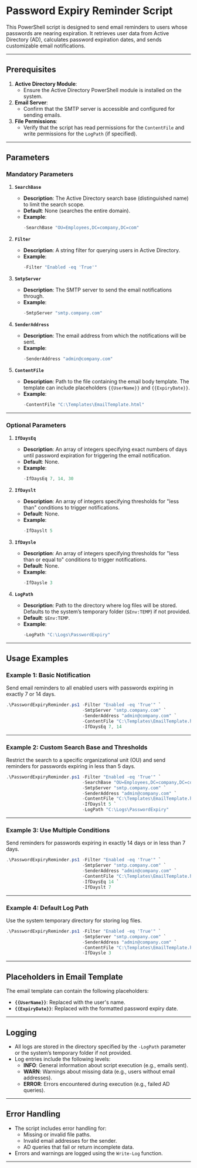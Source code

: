 
# **Password Expiry Reminder Script**

This PowerShell script is designed to send email reminders to users whose passwords are nearing expiration. It retrieves user data from Active Directory (AD), calculates password expiration dates, and sends customizable email notifications.

---

## **Prerequisites**
1. **Active Directory Module**:
   - Ensure the Active Directory PowerShell module is installed on the system.
2. **Email Server**:
   - Confirm that the SMTP server is accessible and configured for sending emails.
3. **File Permissions**:
   - Verify that the script has read permissions for the `ContentFile` and write permissions for the `LogPath` (if specified).
     
---

## **Parameters**

### **Mandatory Parameters**

1. **`SearchBase`**
   - **Description**: The Active Directory search base (distinguished name) to limit the search scope.
   - **Default**: None (searches the entire domain).
   - **Example**: 
     ```powershell
     -SearchBase "OU=Employees,DC=company,DC=com"
     ```

2. **`Filter`**
   - **Description**: A string filter for querying users in Active Directory.
   - **Example**: 
     ```powershell
     -Filter "Enabled -eq 'True'"
     ```

3. **`SmtpServer`**
   - **Description**: The SMTP server to send the email notifications through.
   - **Example**: 
     ```powershell
     -SmtpServer "smtp.company.com"
     ```

4. **`SenderAddress`**
   - **Description**: The email address from which the notifications will be sent.
   - **Example**: 
     ```powershell
     -SenderAddress "admin@company.com"
     ```

5. **`ContentFile`**
   - **Description**: Path to the file containing the email body template. The template can include placeholders `{{UserName}}` and `{{ExpiryDate}}`.
   - **Example**: 
     ```powershell
     -ContentFile "C:\Templates\EmailTemplate.html"
     ```

---

### **Optional Parameters**


1. **`IfDaysEq`**
   - **Description**: An array of integers specifying exact numbers of days until password expiration for triggering the email notification.
   - **Default**: None.
   - **Example**: 
     ```powershell
     -IfDaysEq 7, 14, 30
     ```

2. **`IfDayslt`**
   - **Description**: An array of integers specifying thresholds for "less than" conditions to trigger notifications.
   - **Default**: None.
   - **Example**: 
     ```powershell
     -IfDayslt 5
     ```

3. **`IfDaysle`**
   - **Description**: An array of integers specifying thresholds for "less than or equal to" conditions to trigger notifications.
   - **Default**: None.
   - **Example**: 
     ```powershell
     -IfDaysle 3
     ```

4. **`LogPath`**
   - **Description**: Path to the directory where log files will be stored. Defaults to the system’s temporary folder (`$Env:TEMP`) if not provided.
   - **Default**: `$Env:TEMP`.
   - **Example**: 
     ```powershell
     -LogPath "C:\Logs\PasswordExpiry"
     ```

---

## **Usage Examples**

### **Example 1: Basic Notification**
Send email reminders to all enabled users with passwords expiring in exactly 7 or 14 days.

```powershell
.\PasswordExpiryReminder.ps1 -Filter "Enabled -eq 'True'" `
                             -SmtpServer "smtp.company.com" `
                             -SenderAddress "admin@company.com" `
                             -ContentFile "C:\Templates\EmailTemplate.html" `
                             -IfDaysEq 7, 14
```

---

### **Example 2: Custom Search Base and Thresholds**
Restrict the search to a specific organizational unit (OU) and send reminders for passwords expiring in less than 5 days.

```powershell
.\PasswordExpiryReminder.ps1 -Filter "Enabled -eq 'True'" `
                             -SearchBase "OU=Employees,DC=company,DC=com" `
                             -SmtpServer "smtp.company.com" `
                             -SenderAddress "admin@company.com" `
                             -ContentFile "C:\Templates\EmailTemplate.html" `
                             -IfDayslt 5 `
                             -LogPath "C:\Logs\PasswordExpiry"
```

---

### **Example 3: Use Multiple Conditions**
Send reminders for passwords expiring in exactly 14 days or in less than 7 days.

```powershell
.\PasswordExpiryReminder.ps1 -Filter "Enabled -eq 'True'" `
                             -SmtpServer "smtp.company.com" `
                             -SenderAddress "admin@company.com" `
                             -ContentFile "C:\Templates\EmailTemplate.html" `
                             -IfDaysEq 14 `
                             -IfDayslt 7
```

---

### **Example 4: Default Log Path**
Use the system temporary directory for storing log files.

```powershell
.\PasswordExpiryReminder.ps1 -Filter "Enabled -eq 'True'" `
                             -SmtpServer "smtp.company.com" `
                             -SenderAddress "admin@company.com" `
                             -ContentFile "C:\Templates\EmailTemplate.html" `
                             -IfDaysle 3
```

---

## **Placeholders in Email Template**
The email template can contain the following placeholders:
- **`{{UserName}}`**: Replaced with the user's name.
- **`{{ExpiryDate}}`**: Replaced with the formatted password expiry date.

---

## **Logging**
- All logs are stored in the directory specified by the `-LogPath` parameter or the system’s temporary folder if not provided.
- Log entries include the following levels:
  - **INFO**: General information about script execution (e.g., emails sent).
  - **WARN**: Warnings about missing data (e.g., users without email addresses).
  - **ERROR**: Errors encountered during execution (e.g., failed AD queries).


---

## **Error Handling**
- The script includes error handling for:
  - Missing or invalid file paths.
  - Invalid email addresses for the sender.
  - AD queries that fail or return incomplete data.
- Errors and warnings are logged using the `Write-Log` function.

---
